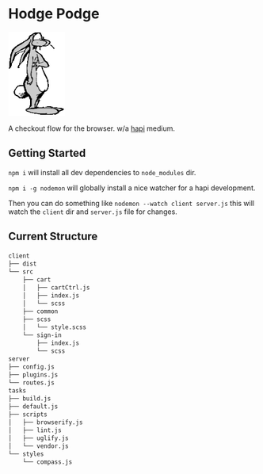 
Hodge Podge 
===========
![Hodge-podge](images/hp.png)

A checkout flow for the browser. w/a [hapi](https://github.com/hapijs/hapi) medium.

Getting Started
---------------
`npm i` will install all dev dependencies to `node_modules` dir.

`npm i -g nodemon` will globally install a nice watcher for a hapi development.

Then you can do something like `nodemon --watch client server.js`
this will watch the `client` dir and `server.js` file for changes.

Current Structure
-----------------
    client
    ├── dist
    └── src
        ├── cart
        │   ├── cartCtrl.js
        │   ├── index.js
        │   └── scss
        ├── common
        ├── scss
        │   └── style.scss
        └── sign-in
            ├── index.js
            └── scss
    server
    ├── config.js
    ├── plugins.js
    └── routes.js
    tasks
    ├── build.js
    ├── default.js
    ├── scripts
    │   ├── browserify.js
    │   ├── lint.js
    │   ├── uglify.js
    │   └── vendor.js
    └── styles
        └── compass.js
